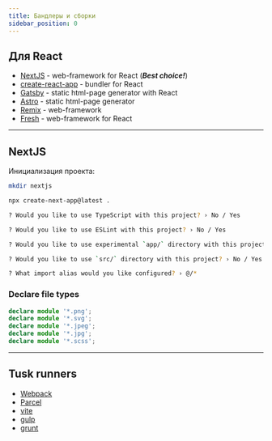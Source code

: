 ```yaml
---
title: Бандлеры и сборки
sidebar_position: 0
---
```


## Для React

- [NextJS](https://nextjs.org/) - web-framework for React (***Best choice!***)
- [create-react-app](https://create-react-app.dev/) - bundler for React
- [Gatsby](https://www.gatsbyjs.com/) - static html-page generator with React
- [Astro](https://astro.build/) - static html-page generator
- [Remix](https://remix.run/) - web-framework
- [Fresh](https://fresh.deno.dev/) - web-framework for React

***

## NextJS

Инициализация проекта:

```bash
mkdir nextjs

npx create-next-app@latest .

? Would you like to use TypeScript with this project? › No / Yes

? Would you like to use ESLint with this project? › No / Yes

? Would you like to use experimental `app/` directory with this project?

? Would you like to use `src/` directory with this project? › No / Yes

? What import alias would you like configured? › @/*
```

### Declare file types

```ts title="react-app-env.d.ts, next-env.d.ts"
declare module '*.png';
declare module '*.svg';
declare module '*.jpeg';
declare module '*.jpg';
declare module '*.scss';
```

***

## Tusk runners

- [Webpack](https://webpack.js.org/)
- [Parcel](https://parceljs.org/)
- [vite](https://vitejs.dev/)
- [gulp](https://gulpjs.com/)
- [grunt](https://gruntjs.com/)
